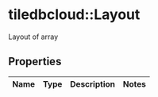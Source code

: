 # tiledbcloud::Layout

Layout of array
## Properties
Name | Type | Description | Notes
------------ | ------------- | ------------- | -------------


